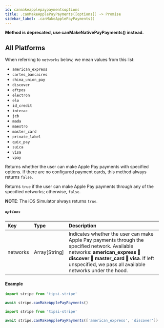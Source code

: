 ```yaml
---
id: canmakeapplepaypaymentsoptions
title: .canMakeApplePayPayments([options]) -> Promise
sidebar_label: .canMakeApplePayPayments()
---
```


__Method is deprecated, use canMakeNativePayPayments() instead.__


## All Platforms

When referring to `networks` below, we mean values from this list:

* `american_express`
* `cartes_bancaires`
* `china_union_pay`
* `discover`
* `eftpos`
* `electron`
* `elo`
* `id_credit`
* `interac`
* `jcb`
* `mada`
* `maestro`
* `master_card`
* `private_label`
* `quic_pay`
* `suica`
* `visa`
* `vpay`

Returns whether the user can make Apple Pay payments with specified options.
If there are no configured payment cards, this method always returns `false`.

Returns `true` if the user can make Apple Pay payments through any of the specified networks; otherwise, `false`.

**NOTE**: The iOS Simulator always returns `true`.

##### `options`

| Key | Type | Description |
| :--- | :--- | :--- |
| networks | Array[String] | Indicates whether the user can make Apple Pay payments through the specified network. Available networks: **american_express ‖ discover ‖ master_card ‖ visa**. If left unspecified, we pass all available networks under the hood. |

#### Example

```js
import stripe from 'tipsi-stripe'

await stripe.canMakeApplePayPayments()
```

```js
import stripe from 'tipsi-stripe'

await stripe.canMakeApplePayPayments(['american_express', 'discover'])
```
